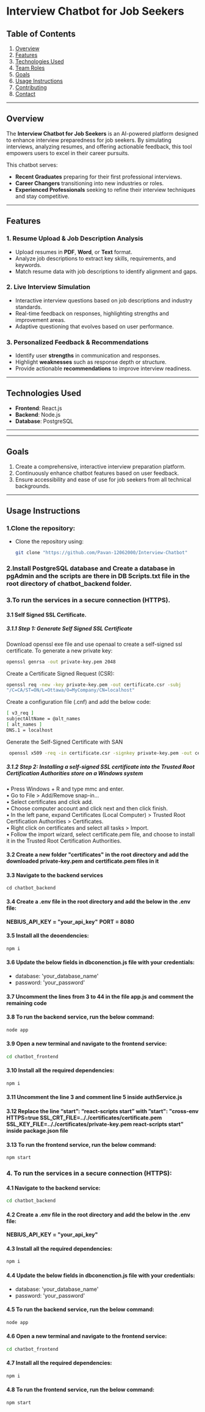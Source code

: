 # **Interview Chatbot for Job Seekers**

## **Table of Contents**
1. [Overview](#overview)  
2. [Features](#features)  
3. [Technologies Used](#technologies-used)  
4. [Team Roles](#team-roles)  
5. [Goals](#goals)  
6. [Usage Instructions](#usage-instructions)  
7. [Contributing](#contributing)  
8. [Contact](#contact)  

---

## **Overview**  
The **Interview Chatbot for Job Seekers** is an AI-powered platform designed to enhance interview preparedness for job seekers. By simulating interviews, analyzing resumes, and offering actionable feedback, this tool empowers users to excel in their career pursuits.  

This chatbot serves:  
- **Recent Graduates** preparing for their first professional interviews.  
- **Career Changers** transitioning into new industries or roles.  
- **Experienced Professionals** seeking to refine their interview techniques and stay competitive.  

---

## **Features**  

### **1. Resume Upload & Job Description Analysis**  
- Upload resumes in **PDF**, **Word**, or **Text** format.  
- Analyze job descriptions to extract key skills, requirements, and keywords.  
- Match resume data with job descriptions to identify alignment and gaps.  

### **2. Live Interview Simulation**  
- Interactive interview questions based on job descriptions and industry standards.  
- Real-time feedback on responses, highlighting strengths and improvement areas.  
- Adaptive questioning that evolves based on user performance.  

### **3. Personalized Feedback & Recommendations**  
- Identify user **strengths** in communication and responses.  
- Highlight **weaknesses** such as response depth or structure.  
- Provide actionable **recommendations** to improve interview readiness.  

---

## **Technologies Used**  
- **Frontend**: React.js  
- **Backend**: Node.js  
- **Database**: PostgreSQL  

---
---

## **Goals**  
1. Create a comprehensive, interactive interview preparation platform.  
2. Continuously enhance chatbot features based on user feedback.  
3. Ensure accessibility and ease of use for job seekers from all technical backgrounds.  

---

## **Usage Instructions**  

### **1.Clone the repository:**  
- Clone the repository using:  
  ```bash
  git clone "https://github.com/Pavan-12062000/Interview-Chatbot"
  ```

### **2.Install PostgreSQL database and Create a database in pgAdmin and the scripts are there in DB Scripts.txt file in the root directory of chatbot_backend folder.**

### **3.To run the services in a secure connection (HTTPS).**

#### **3.1 Self Signed SSL Certificate.**

##### **3.1.1 Step 1: Generate Self Signed SSL Certificate**
Download openssl exe file and use openaal to create a self-signed ssl certificate.
To generate a new private key:
```bash
openssl genrsa -out private-key.pem 2048 
```

Create a Certificate Signed Request (CSR):
```bash
openssl req -new -key private-key.pem -out certificate.csr -subj 
"/C=CA/ST=ON/L=Ottawa/O=MyCompany/CN=localhost"  
```

Create a configuration file (.cnf) and add the below code:
```bash
[ v3_req ]
subjectAltName = @alt_names    
[ alt_names ]  
DNS.1 = localhost  
```

Generate the Self-Signed Certificate with SAN
```bash
 openssl x509 -req -in certificate.csr -signkey private-key.pem -out certificate.pem -days 365 -extensions v3_req -extfile C:\path\to\openssl.cnf  
```

##### **3.1.2 Step 2:  Installing a self-signed SSL certificate into the Trusted Root Certification Authorities store on a Windows system**
• Press Windows + R and type mmc and enter.  
• Go to File > Add/Remove snap-in...  
• Select certificates and click add.  
• Choose computer account and click next and then click finish.  
• In the left pane, expand Certificates (Local Computer) > Trusted Root 
Certification Authorities > Certificates.  
• Right click on certificates and select all tasks > Import.  
• Follow the import wizard, select certificate.pem file, and choose to install it 
in the Trusted Root Certification Authorities.  

#### **3.2 Create a new folder "certificates" in the root directory and add the downloaded private-key.pem and certificate.pem files in it**

#### **3.3 Navigate to the backend services**
```vash
cd chatbot_backend
```

#### **3.4 Create a .env file in the root directory and add the below in the .env file:**
**NEBIUS_API_KEY = "your_api_key"**
**PORT = 8080**

#### **3.5 Install all the deoendencies:**
```bash
npm i
```

#### **3.6 Update the below fields in dbconenction.js file with your credentials:**
- database: 'your_database_name'
- password: 'your_password'

#### **3.7 Uncomment the lines from 3 to 44 in the file app.js and comment the remaining code**

#### **3.8 To run the backend service, run the below command:**
   ```bash
   node app
   ```

#### **3.9 Open a new terminal and navigate to the frontend service:**
   ```bash
   cd chatbot_frontend
   ```

#### **3.10 Install all the required dependencies:**
   ```bash
   npm i
   ```

#### **3.11 Uncomment the line 3 and comment line 5 inside authService.js**

#### **3.12 Replace the line  “start”: “react-scripts start” with ”start": "cross-env HTTPS=true SSL_CRT_FILE=.././certificates/certificate.pem SSL_KEY_FILE=.././certificates/private-key.pem react-scripts start” inside package.json file**

#### **3.13 To run the frontend service, run the below command:**
   ```bash
   npm start
   ```

### **4. To run the services in a secure connection (HTTPS):**

#### **4.1 Navigate to the backend service:**
   ```bash
   cd chatbot_backend
   ```

#### 4.2 Create a .env file in the root directory and add the below in the .env file: 
**NEBIUS_API_KEY = "your_api_key"**


#### **4.3 Install all the required dependencies:**
   ```bash
   npm i
   ```

#### **4.4 Update the below fields in dbconenction.js file with your credentials:**
- database: 'your_database_name'
- password: 'your_password'

#### **4.5 To run the backend service, run the below command:**
   ```bash
   node app
   ```

#### **4.6 Open a new terminal and navigate to the frontend service:**
   ```bash
   cd chatbot_frontend
  
   ```   
#### **4.7 Install all the required dependencies:**
   ```bash
   npm i
   ```   

#### **4.8 To run the frontend service, run the below command:**
   ```bash
   npm start
   ```
